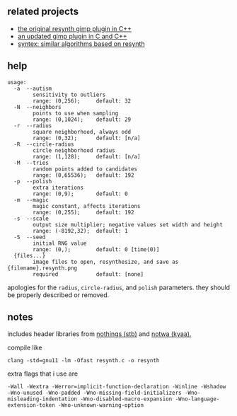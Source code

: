 ## related projects

* [the original resynth gimp plugin in C++][orig]
* [an updated gimp plugin in C and C++][gimp]
* [syntex: similar algorithms based on resynth][syntex]

[orig]: http://logarithmic.net/pfh/resynthesizer
[gimp]: https://github.com/bootchk/resynthesizer/
[syntex]: https://github.com/mxgmn/SynTex/

## help

```
usage:
  -a  --autism
        sensitivity to outliers
        range: (0,256);     default: 32
  -N  --neighbors
        points to use when sampling
        range: (0,1024);    default: 29
  -r  --radius
        square neighborhood, always odd
        range: (0,32);      default: [n/a]
  -R  --circle-radius
        circle neighborhood radius
        range: (1,128);     default: [n/a]
  -M  --tries
        random points added to candidates
        range: (0,65536);   default: 192
  -p  --polish
        extra iterations
        range: (0,9);       default: 0
  -m  --magic
        magic constant, affects iterations
        range: (0,255);     default: 192
  -s  --scale
        output size multiplier; negative values set width and height
        range: (-8192,32);  default: 1
  -S  --seed
        initial RNG value
        range: (0,);        default: 0 [time(0)]
  {files...}
        image files to open, resynthesize, and save as {filename}.resynth.png
        required            default: [none]
```

apologies for the `radius`, `circle-radius`, and `polish` parameters.
they should be properly described or removed.

## notes

includes header libraries from [nothings (stb)][stb] and [notwa (kyaa).][kyaa]

[stb]: https://github.com/nothings/stb
[kyaa]: https://gist.github.com/notwa/5d287d807ffe11bbb553462c9940445c#file-kyaa-md

compile like
```
clang -std=gnu11 -lm -Ofast resynth.c -o resynth
```

extra flags that i use are
```
-Wall -Wextra -Werror=implicit-function-declaration -Winline -Wshadow
-Wno-unused -Wno-padded -Wno-missing-field-initializers -Wno-misleading-indentation -Wno-disabled-macro-expansion -Wno-language-extension-token -Wno-unknown-warning-option
```
